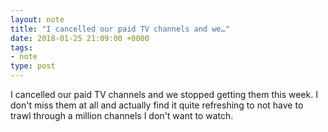 ```yaml
---
layout: note
title: "I cancelled our paid TV channels and we…"
date: 2018-01-25 21:09:00 +0000 
tags:
- note
type: post
---
```

I cancelled our paid TV channels and we stopped getting them this week. I don't miss them at all and actually find it quite refreshing to not have to trawl through a million channels I don't want to watch.